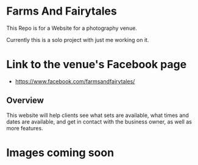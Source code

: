 # Farms And Fairytales
This Repo is for a Website for a photography venue.

Currently this is a solo project with just me working on it.

# Link to the venue's Facebook page 
- https://www.facebook.com/farmsandfairytales/


## Overview
This website will help clients see what sets are available, what times and dates are available, and get in contact with the business owner, as well as more features.

# Images coming soon
